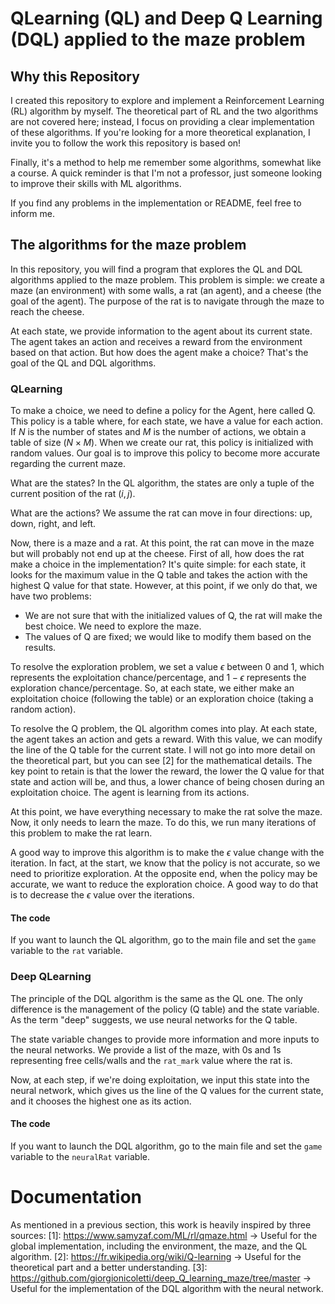 # QLearning (QL) and Deep Q Learning (DQL) applied to the maze problem

## Why this Repository

I created this repository to explore and implement a Reinforcement Learning (RL) algorithm by myself. The theoretical part of RL and the two algorithms are not covered here; instead, I focus on providing a clear implementation of these algorithms. If you're looking for a more theoretical explanation, I invite you to follow the work this repository is based on!

Finally, it's a method to help me remember some algorithms, somewhat like a course. A quick reminder is that I'm not a professor, just someone looking to improve their skills with ML algorithms.

If you find any problems in the implementation or README, feel free to inform me.

## The algorithms for the maze problem

In this repository, you will find a program that explores the QL and DQL algorithms applied to the maze problem.
This problem is simple: we create a maze (an environment) with some walls, a rat (an agent), and a cheese (the goal of the agent).
The purpose of the rat is to navigate through the maze to reach the cheese.

At each state, we provide information to the agent about its current state. The agent takes an action and receives a reward from the environment based on that action. But how does the agent make a choice? That's the goal of the QL and DQL algorithms.

### QLearning

To make a choice, we need to define a policy for the Agent, here called Q. This policy is a table where, for each state, we have a value for each action. If $N$ is the number of states and $M$ is the number of actions, we obtain a table of size $(N \times M)$. When we create our rat, this policy is initialized with random values. Our goal is to improve this policy to become more accurate regarding the current maze.

What are the states? In the QL algorithm, the states are only a tuple of the current position of the rat $(i, j)$.

What are the actions? We assume the rat can move in four directions: up, down, right, and left.

Now, there is a maze and a rat. At this point, the rat can move in the maze but will probably not end up at the cheese. First of all, how does the rat make a choice in the implementation? It's quite simple: for each state, it looks for the maximum value in the Q table and takes the action with the highest Q value for that state. However, at this point, if we only do that, we have two problems:
- We are not sure that with the initialized values of Q, the rat will make the best choice. We need to explore the maze.
- The values of Q are fixed; we would like to modify them based on the results.

To resolve the exploration problem, we set a value $\epsilon$ between 0 and 1, which represents the exploitation chance/percentage, and $1 - \epsilon$ represents the exploration chance/percentage. So, at each state, we either make an exploitation choice (following the table) or an exploration choice (taking a random action).

To resolve the Q problem, the QL algorithm comes into play. At each state, the agent takes an action and gets a reward. With this value, we can modify the line of the Q table for the current state. I will not go into more detail on the theoretical part, but you can see [2] for the mathematical details. The key point to retain is that the lower the reward, the lower the Q value for that state and action will be, and thus, a lower chance of being chosen during an exploitation choice. The agent is learning from its actions.

At this point, we have everything necessary to make the rat solve the maze. Now, it only needs to learn the maze. To do this, we run many iterations of this problem to make the rat learn.

A good way to improve this algorithm is to make the $\epsilon$ value change with the iteration. In fact, at the start, we know that the policy is not accurate, so we need to prioritize exploration. At the opposite end, when the policy may be accurate, we want to reduce the exploration choice. A good way to do that is to decrease the $\epsilon$ value over the iterations.

#### The code

If you want to launch the QL algorithm, go to the main file and set the `game` variable to the `rat` variable.

### Deep QLearning

The principle of the DQL algorithm is the same as the QL one. The only difference is the management of the policy (Q table) and the state variable. As the term "deep" suggests, we use neural networks for the Q table.

The state variable changes to provide more information and more inputs to the neural networks. We provide a list of the maze, with 0s and 1s representing free cells/walls and the `rat_mark` value where the rat is.

Now, at each step, if we're doing exploitation, we input this state into the neural network, which gives us the line of the Q values for the current state, and it chooses the highest one as its action.

#### The code

If you want to launch the DQL algorithm, go to the main file and set the `game` variable to the `neuralRat` variable.

# Documentation

As mentioned in a previous section, this work is heavily inspired by three sources:
[1]: https://www.samyzaf.com/ML/rl/qmaze.html
-> Useful for the global implementation, including the environment, the maze, and the QL algorithm.
[2]: https://fr.wikipedia.org/wiki/Q-learning
-> Useful for the theoretical part and a better understanding.
[3]: https://github.com/giorgionicoletti/deep_Q_learning_maze/tree/master
-> Useful for the implementation of the DQL algorithm with the neural network.
